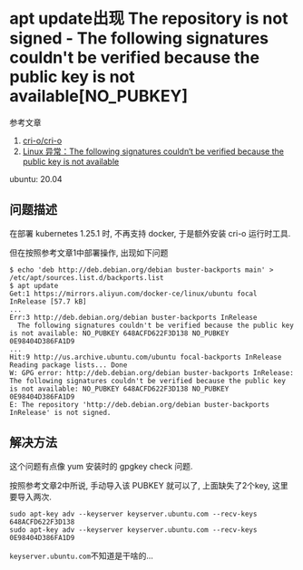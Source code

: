 # apt update出现 The repository is not signed - The following signatures couldn't be verified because the public key is not available[NO_PUBKEY]

参考文章

1. [cri-o/cri-o](https://github.com/cri-o/cri-o/blob/main/install.md#apt-based-operating-systems)
2. [Linux 异常：The following signatures couldn‘t be verified because the public key is not available](https://blog.csdn.net/TineAine/article/details/118455874)

ubuntu: 20.04

## 问题描述

在部署 kubernetes 1.25.1 时, 不再支持 docker, 于是额外安装 cri-o 运行时工具.

但在按照参考文章1中部署操作, 出现如下问题

```log
$ echo 'deb http://deb.debian.org/debian buster-backports main' > /etc/apt/sources.list.d/backports.list
$ apt update
Get:1 https://mirrors.aliyun.com/docker-ce/linux/ubuntu focal InRelease [57.7 kB]
...
Err:3 http://deb.debian.org/debian buster-backports InRelease
  The following signatures couldn't be verified because the public key is not available: NO_PUBKEY 648ACFD622F3D138 NO_PUBKEY 0E98404D386FA1D9
...
Hit:9 http://us.archive.ubuntu.com/ubuntu focal-backports InRelease
Reading package lists... Done
W: GPG error: http://deb.debian.org/debian buster-backports InRelease: The following signatures couldn't be verified because the public key is not available: NO_PUBKEY 648ACFD622F3D138 NO_PUBKEY 0E98404D386FA1D9
E: The repository 'http://deb.debian.org/debian buster-backports InRelease' is not signed.
```

## 解决方法

这个问题有点像 yum 安装时的 gpgkey check 问题.

按照参考文章2中所说, 手动导入该 PUBKEY 就可以了, 上面缺失了2个key, 这里要导入两次.

```
sudo apt-key adv --keyserver keyserver.ubuntu.com --recv-keys 648ACFD622F3D138
sudo apt-key adv --keyserver keyserver.ubuntu.com --recv-keys 0E98404D386FA1D9
```

`keyserver.ubuntu.com`不知道是干啥的...
